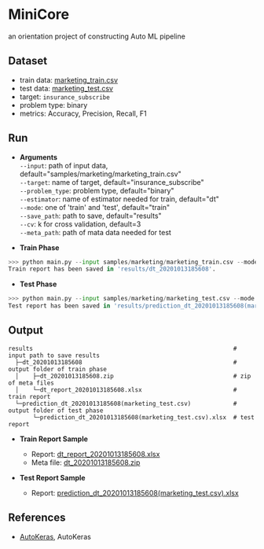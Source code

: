 # MiniCore

an orientation project of constructing Auto ML pipeline

## Dataset
* train data: [marketing_train.csv](https://gitlab.solidware.io/Andrew/minicore/blob/master/samples/marketing/marketing_train.csv)
* test data: [marketing_test.csv](https://gitlab.solidware.io/Andrew/minicore/blob/master/samples/marketing/marketing_test.csv)
* target: `insurance_subscribe`
* problem type: binary
* metrics: Accuracy, Precision, Recall, F1

## Run
* **Arguments**  
`--input`: path of input data, default="samples/marketing/marketing_train.csv"  
`--target`: name of target, default="insurance_subscribe"  
`--problem_type`: problem type, default="binary"  
`--estimator`: name of estimator needed for train, default="dt"  
`--mode`: one of 'train' and 'test', default="train"  
`--save_path`: path to save, default="results"  
`--cv`: k for cross validation, default=3  
`--meta_path`: path of mata data needed for test  

* **Train Phase**
```python
>>> python main.py --input samples/marketing/marketing_train.csv --mode train --problem_type binary --target insurance_subscribe --save_path results
Train report has been saved in 'results/dt_20201013185608'.
```
* **Test Phase**
```python
>>> python main.py --input samples/marketing/marketing_test.csv --mode test --meta_path results/dt_20201013185608 --save_path results
Test report has been saved in 'results/prediction_dt_20201013185608(marketing_test.csv)'.
```

## Output
```
results                                                         # input path to save results
  ├─dt_20201013185608                                           # output folder of train phase
  │    ├─dt_20201013185608.zip                                  # zip of meta files
  │    └─dt_report_20201013185608.xlsx                          # train report
  └─prediction_dt_20201013185608(marketing_test.csv)            # output folder of test phase
       └─prediction_dt_20201013185608(marketing_test.csv).xlsx  # test report
```

* **Train Report Sample**
    * Report: [dt_report_20201013185608.xlsx](https://gitlab.solidware.io/Andrew/minicore/raw/master/results/dt_20201013185608/dt_report_20201013185608.xlsx)
    * Meta file: [dt_20201013185608.zip](https://gitlab.solidware.io/Andrew/minicore/raw/master/results/dt_20201013185608/dt_20201013185608.zip)

* **Test Report Sample**
    * Report: [prediction_dt_20201013185608(marketing_test.csv).xlsx](https://gitlab.solidware.io/Andrew/minicore/raw/master/results/prediction_dt_20201013185608(marketing_test.csv)/prediction_dt_20201013185608(marketing_test.csv).xlsx)

## References
* [AutoKeras](https://github.com/keras-team/autokeras), AutoKeras
